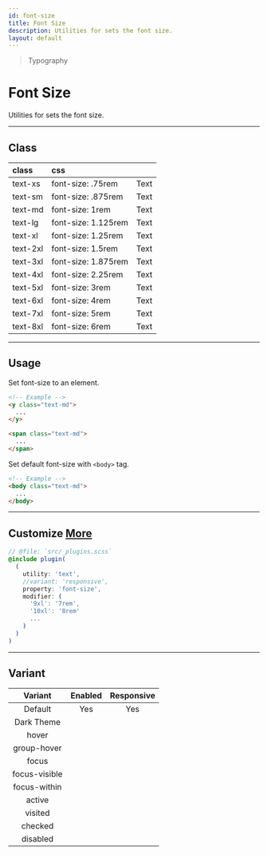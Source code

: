```yaml
---
id: font-size
title: Font Size
description: Utilities for sets the font size.
layout: default
---
```


> Typography

# Font Size

Utilities for sets the font size.

---

## Class

| <span class="px-3 py-1 text-white (dark)text-charcoal-100 bg-charcoal-100 (dark)bg-gray-600 rounded-full">class</span> | <span class="px-3 py-1 text-white (dark)text-charcoal-100 bg-charcoal-100 (dark)bg-gray-600 rounded-full">css</span> | |
|:--|:--|:-:|
| text-xs | font-size: .75rem | <span class="text-xs">Text</span> |
| text-sm | font-size: .875rem | <span class="text-sm">Text</span> |
| text-md | font-size: 1rem | <span class="text-md">Text</span> |
| text-lg | font-size: 1.125rem | <span class="text-lg">Text</span> |
| text-xl | font-size: 1.25rem | <span class="text-xl">Text</span> |
| text-2xl | font-size: 1.5rem | <span class="text-2xl">Text</span> |
| text-3xl | font-size: 1.875rem | <span class="text-3xl">Text</span> |
| text-4xl | font-size: 2.25rem | <span class="text-4xl">Text</span> |
| text-5xl | font-size: 3rem | <span class="text-5xl">Text</span> |
| text-6xl | font-size: 4rem | <span class="text-6xl">Text</span> |
| text-7xl | font-size: 5rem | <span class="text-7xl">Text</span> |
| text-8xl | font-size: 6rem | <span class="text-8xl">Text</span> |

---

## Usage

Set font-size to an element.

```html
<!-- Example -->
<y class="text-md">
  ...
</y>

<span class="text-md">
  ...
</span>
```

Set default font-size with `<body>` tag.

```html
<!-- Example -->
<body class="text-md">
  ...
</body>
```

---

## Customize <a class="ml-1 px-2 py-1 text-sm text-gray-600 (dark)text-charcoal-100 bg-gray-300 (dark)bg-gray-600" href="/plugin-api/">More</a>

```scss
// @file: `src/_plugins.scss`
@include plugin(
  (
    utility: 'text',
    //variant: 'responsive',
    property: 'font-size',
    modifier: (
      '9xl': '7rem',
      '10xl': '8rem'
      ...
    )
  )
)
```

---

## Variant

| <span class="font-semibold underline">Variant</span> | <span class="font-semibold underline">Enabled</span> | <span class="font-semibold underline">Responsive</span> |
|:-:|:-:|:-:|
| Default | Yes | Yes |
| Dark Theme | | |
| hover| | |
| group-hover | | |
| focus | | |
| focus-visible | | |
| focus-within | | |
| active | | |
| visited | | |
| checked | | |
| disabled | | |